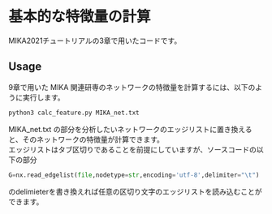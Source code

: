 # 基本的な特徴量の計算
MIKA2021チュートリアルの3章で用いたコードです。
## Usage
9章で用いた MIKA 関連研専のネットワークの特徴量を計算するには、以下のように実行します。
```bash
python3 calc_feature.py MIKA_net.txt
```
MIKA_net.txt の部分を分析したいネットワークのエッジリストに置き換えると、そのネットワークの特徴量が計算できます。  
エッジリストはタブ区切りであることを前提にしていますが、ソースコードの以下の部分
```python
G=nx.read_edgelist(file,nodetype=str,encoding='utf-8',delimiter="\t")
```
のdelimieterを書き換えれば任意の区切り文字のエッジリストを読み込むことができます。
